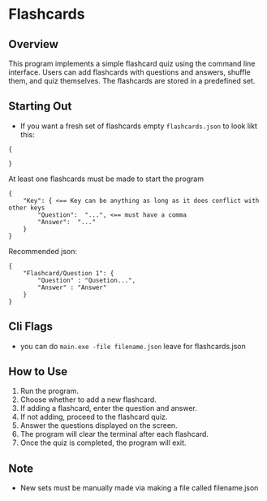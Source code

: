 # Flashcards

## Overview
This program implements a simple flashcard quiz using the command line interface. Users can add flashcards with questions and answers, shuffle them, and quiz themselves. The flashcards are stored in a predefined set.

## Starting Out
- If you want a fresh set of flashcards empty `flashcards.json` to look likt this:
```
{

}
```
At least one flashcards must be made to start the program
```
{
    "Key": { <== Key can be anything as long as it does conflict with other keys 
        "Question":  "...", <== must have a comma
        "Answer":  "..."
    }
}
```
Recommended json:
```
{
    "Flashcard/Question 1": {
        "Question" : "Qusetion...",
        "Answer" : "Answer"
    }
}
```

## Cli Flags

- you can do ```main.exe -file filename.json``` leave for flashcards.json

## How to Use

1. Run the program.
2. Choose whether to add a new flashcard.
3. If adding a flashcard, enter the question and answer.
4. If not adding, proceed to the flashcard quiz.
5. Answer the questions displayed on the screen.
6. The program will clear the terminal after each flashcard.
7. Once the quiz is completed, the program will exit.

## Note
- New sets must be manually made via making a file called filename.json